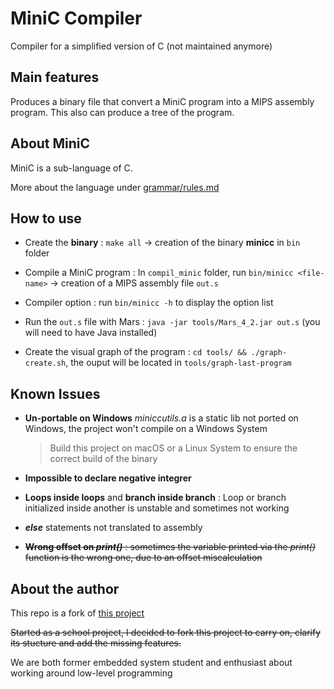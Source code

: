# MiniC Compiler

Compiler for a simplified version of C (not maintained anymore)

## Main features

Produces a binary file that convert a MiniC program into a MIPS assembly program.
This also can produce a tree of the program.

## About MiniC 

MiniC is a sub-language of C. 

More about the language under [grammar/rules.md](https://github.com/jugen667/minic_compiler/blob/master/grammar/rules.md)

## How to use

- Create the **binary** : ```make all``` -> creation of the binary **minicc** in ```bin``` folder

- Compile a MiniC program : In ```compil_minic``` folder, run ```bin/minicc <file-name>``` -> creation of a MIPS assembly file ```out.s``` 

- Compiler option : run ```bin/minicc -h``` to display the option list

- Run the ```out.s``` file with Mars : ```java -jar tools/Mars_4_2.jar out.s``` (you will need to have Java installed)

- Create the visual graph of the program : ```cd tools/ && ./graph-create.sh```, the ouput will be located in ```tools/graph-last-program```

## Known Issues
- **Un-portable on Windows**
*miniccutils.a* is a static lib not ported on Windows, the project won't compile on a Windows System
	>Build this project on macOS or a Linux System to ensure the correct build of the binary

- **Impossible to declare negative integrer** 

- **Loops inside loops** and **branch inside branch** : Loop or branch initialized inside another is unstable and sometimes not working

- ***else*** statements not translated to assembly

- ~~**Wrong offset on *print()*** : sometimes the variable printed via the *print()* function is the wrong one, due to an offset miscalculation~~


## About the author
This repo is a fork of [this project](https://github.com/thomasrPPS/Compilation_pj_Genty_Rio)

~~Started as a school project, I decided to fork this project to carry on, clarify its stucture and add the missing features.~~

We are both former embedded system student and enthusiast about working around low-level programming 
